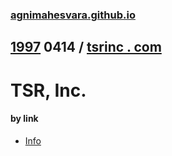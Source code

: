 ### [agnimahesvara.github.io](agnimahesvara.github.io)

## [1997](../0519970000000000*) 0414 / [tsrinc . com](../)

# TSR, Inc.

#### by link
* [Info](../07info/08info.html/0519970414011643/)
